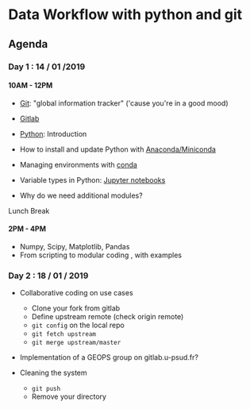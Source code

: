# Data Workflow with python and git

## Agenda

### Day 1 : 14 / 01 /2019

#### 10AM - 12PM

  - [Git](https://git-scm.com/): "global information tracker" ('cause you're in a good mood)
  - [Gitlab](https://about.gitlab.com/)
  
  - [Python](https://www.python.org/): Introduction
  - How to install and update Python with [Anaconda/Miniconda](https://www.anaconda.com/)
  - Managing environments with [conda](https://conda.io/)
  - Variable types in Python: [Jupyter notebooks](notebooks)
  - Why do we need additional modules? 
  
Lunch Break

#### 2PM - 4PM
  
  - Numpy, Scipy, Matplotlib, Pandas
  - From scripting to modular coding , with examples
  
### Day 2 : 18 / 01 / 2019

  - Collaborative coding on use cases

      - Clone your fork from gitlab
      - Define upstream remote (check origin remote)
      - ```git config``` on the local repo
      - ```git fetch upstream```
      - ```git merge upstream/master```

  - Implementation of a GEOPS group on gitlab.u-psud.fr?

  - Cleaning the system

      - ```git push```
      - Remove your directory

